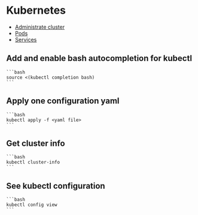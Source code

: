# Kubernetes

- [Administrate cluster](./admin.md)
- [Pods](./pod.md)
- [Services](./svc.md)

## Add and enable bash autocompletion for kubectl

    ```bash
    source <(kubectl completion bash)
    ```

## Apply one configuration yaml

    ```bash
    kubectl apply -f <yaml file>
    ```

## Get cluster info

    ```bash
    kubectl cluster-info
    ```

## See kubectl configuration

    ```bash
    kubectl config view
    ```
